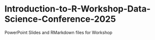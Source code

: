 # Introduction-to-R-Workshop-Data-Science-Conference-2025
PowerPoint Slides and RMarkdown files for Workshop

